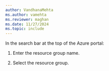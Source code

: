 ```yaml
---
author: VandhanaMehta
ms.author: vamehta
ms.reviewer: maghan
ms.date: 11/27/2024
ms.topic: include
---
```

In the search bar at the top of the Azure portal:

   1. Enter the resource group name.

   1. Select the resource group.
